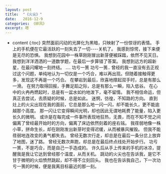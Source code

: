 ```yaml
---
layout: post
title:  "《火尖》"
date:   2016-12-9
categories: 《碎风》
excerpt: 嗯
---
```


* content
{:toc}
  突然面前闪动的光屏化为黑暗，只映射了一份惊讶的表情。
  手上的手机便在它最活跃的一刻失去了一切----关机了。
  我感到惊愕，接下来便是无尽的恐惧。
  我想到花园中一株草刚刚冒出新芽便被踩踏，依然不见天日。
  我想到洋洋洒洒的一道数学题，在最后一步算错了答案。
  我想到远方的超新星，在最闪耀地一刻终结。
  ....
  功亏一篑
  功亏一篑..
  曾经的我一直没有去正视过这个问题，单纯地认为一切仅是一个巧合，难以再出现。但随着接触得更多，发现这不再是一个巧合。
  在攀岩到最后，欣喜地撑起双手时，总是有那么一滑。
  在努力取得回报，手舞足蹈之际，总是有那么一瞬，陷入低谷。
  在心中的火冉冉燃起时，总是有一盆水如约地泼下，毫不留情。
  我不相信命运，但真正去尝试，去质疑的时候，总是如此。
  迷惘，彷徨，不知路的方向。
  直到灶上的火尖出现在我的面前，它总是那么地一闪一闪，却不能长久，更不能逾越那个高度。
那一闪让它变得瞬间光明，却也因此无谓地耗费了能量，陷入更长久的微明。
  或许是在每完成一件事所表现地狂热，无畏，而在不知不觉之间偏离了曾经最开始时的方向，偏离了床边依然刻着的座右铭。
  我荏弱地像一株小草，拼命生长，却在刚刚发出新芽时变得迟缓，从而被暴风摧毁。 
  但我不能荏弱地连改变的勇气都失去。
  曾经无数次行走，却总是在最后一条分岔上放弃了地图，迷了路。
  曾经无数次奔跑，却总是在最后终点线处开始步行。
  功亏一篑，不是巧合，而是自己一手造成的。
  许久后从手上传来的手机的冰凉，提醒我是我让它达到曾经那个温度，从而关机。
  跳动的火尖也在告诉我，是它不甘于微明的火焰愤然跳起，却不得不立刻回头。
  我也在告诉我自己，下一次功亏一篑的时候，便是我离目标最近的那一刻。
